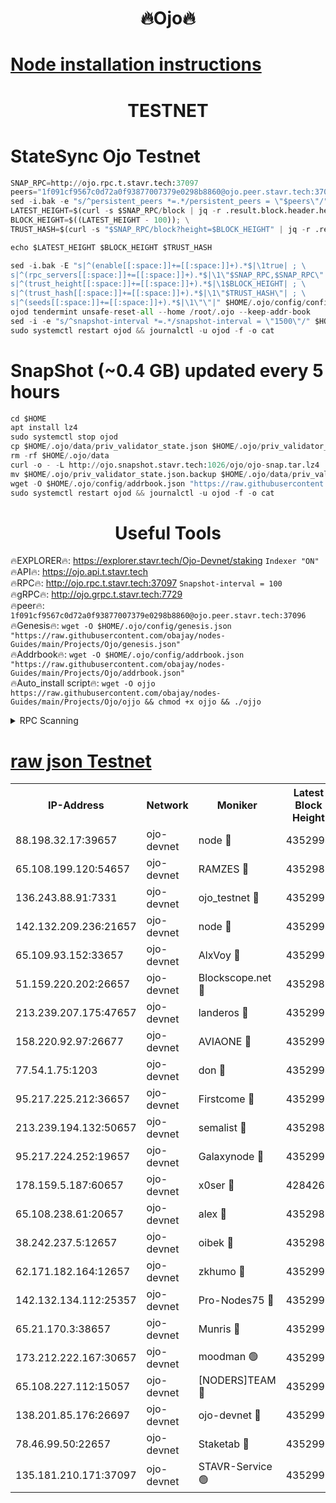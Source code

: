 <h1 align="center"> 🔥Ojo🔥</h1>

[Node installation instructions](https://github.com/obajay/nodes-Guides/tree/main/Projects/Ojo)
=

<h1 align="center"> TESTNET</h1>

# StateSync Ojo Testnet
```python
SNAP_RPC=http://ojo.rpc.t.stavr.tech:37097
peers="1f091cf9567c0d72a0f93877007379e0298b8860@ojo.peer.stavr.tech:37096"
sed -i.bak -e "s/^persistent_peers *=.*/persistent_peers = \"$peers\"/" $HOME/.ojo/config/config.toml
LATEST_HEIGHT=$(curl -s $SNAP_RPC/block | jq -r .result.block.header.height); \
BLOCK_HEIGHT=$((LATEST_HEIGHT - 100)); \
TRUST_HASH=$(curl -s "$SNAP_RPC/block?height=$BLOCK_HEIGHT" | jq -r .result.block_id.hash)

echo $LATEST_HEIGHT $BLOCK_HEIGHT $TRUST_HASH

sed -i.bak -E "s|^(enable[[:space:]]+=[[:space:]]+).*$|\1true| ; \
s|^(rpc_servers[[:space:]]+=[[:space:]]+).*$|\1\"$SNAP_RPC,$SNAP_RPC\"| ; \
s|^(trust_height[[:space:]]+=[[:space:]]+).*$|\1$BLOCK_HEIGHT| ; \
s|^(trust_hash[[:space:]]+=[[:space:]]+).*$|\1\"$TRUST_HASH\"| ; \
s|^(seeds[[:space:]]+=[[:space:]]+).*$|\1\"\"|" $HOME/.ojo/config/config.toml
ojod tendermint unsafe-reset-all --home /root/.ojo --keep-addr-book
sed -i -e "s/^snapshot-interval *=.*/snapshot-interval = \"1500\"/" $HOME/.ojo/config/app.toml
sudo systemctl restart ojod && journalctl -u ojod -f -o cat
```
# SnapShot (~0.4 GB) updated every 5 hours
```python
cd $HOME
apt install lz4
sudo systemctl stop ojod
cp $HOME/.ojo/data/priv_validator_state.json $HOME/.ojo/priv_validator_state.json.backup
rm -rf $HOME/.ojo/data
curl -o - -L http://ojo.snapshot.stavr.tech:1026/ojo/ojo-snap.tar.lz4 | lz4 -c -d - | tar -x -C $HOME/.ojo --strip-components 2
mv $HOME/.ojo/priv_validator_state.json.backup $HOME/.ojo/data/priv_validator_state.json
wget -O $HOME/.ojo/config/addrbook.json "https://raw.githubusercontent.com/obajay/nodes-Guides/main/Projects/Ojo/addrbook.json"
sudo systemctl restart ojod && journalctl -u ojod -f -o cat
```
 <h1 align="center"> Useful Tools</h1>

🔥EXPLORER🔥:        https://explorer.stavr.tech/Ojo-Devnet/staking        `Indexer "ON"` \
🔥API🔥:                     https://ojo.api.t.stavr.tech \
🔥RPC🔥:                    http://ojo.rpc.t.stavr.tech:37097              `Snapshot-interval = 100` \
🔥gRPC🔥:                  http://ojo.grpc.t.stavr.tech:7729 \
🔥peer🔥:                   `1f091cf9567c0d72a0f93877007379e0298b8860@ojo.peer.stavr.tech:37096` \
🔥Genesis🔥:    ```wget -O $HOME/.ojo/config/genesis.json "https://raw.githubusercontent.com/obajay/nodes-Guides/main/Projects/Ojo/genesis.json"``` \
🔥Addrbook🔥:    ```wget -O $HOME/.ojo/config/addrbook.json "https://raw.githubusercontent.com/obajay/nodes-Guides/main/Projects/Ojo/addrbook.json"``` \
🔥Auto_install script🔥: ```wget -O ojjo https://raw.githubusercontent.com/obajay/nodes-Guides/main/Projects/Ojo/ojjo && chmod +x ojjo && ./ojjo```


<details>
<summary>RPC Scanning</summary>

<h2 align="center"> We scan nodes in real time every 4 hours. And we provide the final result of RPC endpoints.
We cannot influence the operation of these nodes in any way. </h2>


```python
If Voting Power is higher than 0 --> then the Node is a validator of the network and may be subject to attack and be a potential threat to the chain.
```
```python
We marked such validators with a red symbol
```

</details>

[raw json Testnet](https://rpc-check.ojot.stavr.tech/ojot/rpc-ojot-result.json)
=


<table><tr><th>IP-Address</th><th>Network</th><th>Moniker</th><th>Latest Block Height</th><th>Earliest Block Height</th><th>Catching Up</th><th>Voting Power</th><th>Scan Time</th></tr><tr><td>88.198.32.17:39657</td><td>ojo-devnet</td><td>node 🔴</td><td>4352994</td><td>300001</td><td>False</td><td>65654</td><td>2023-12-05T18:55:26.493522286UTC</td></tr><tr><td>65.108.199.120:54657</td><td>ojo-devnet</td><td>RAMZES 🔴</td><td>4352989</td><td>306156</td><td>False</td><td>15420</td><td>2023-12-05T18:54:59.003241891UTC</td></tr><tr><td>136.243.88.91:7331</td><td>ojo-devnet</td><td>ojo_testnet 🔴</td><td>4352991</td><td>308845</td><td>False</td><td>1000</td><td>2023-12-05T18:55:05.754476394UTC</td></tr><tr><td>142.132.209.236:21657</td><td>ojo-devnet</td><td>node 🔴</td><td>4352994</td><td>350001</td><td>False</td><td>1999</td><td>2023-12-05T18:55:24.449717076UTC</td></tr><tr><td>65.109.93.152:33657</td><td>ojo-devnet</td><td>AlxVoy 🔴</td><td>4352994</td><td>2319801</td><td>False</td><td>4536782</td><td>2023-12-05T18:55:24.138088562UTC</td></tr><tr><td>51.159.220.202:26657</td><td>ojo-devnet</td><td>Blockscope.net 🔴</td><td>4352989</td><td>2658001</td><td>False</td><td>981</td><td>2023-12-05T18:54:58.254405922UTC</td></tr><tr><td>213.239.207.175:47657</td><td>ojo-devnet</td><td>landeros 🔴</td><td>4352993</td><td>2714001</td><td>False</td><td>11083</td><td>2023-12-05T18:55:19.361599533UTC</td></tr><tr><td>158.220.92.97:26677</td><td>ojo-devnet</td><td>AVIAONE 🔴</td><td>4352993</td><td>2754001</td><td>False</td><td>13867</td><td>2023-12-05T18:55:19.069598624UTC</td></tr><tr><td>77.54.1.75:1203</td><td>ojo-devnet</td><td>don 🔴</td><td>4352994</td><td>2906401</td><td>False</td><td>10</td><td>2023-12-05T18:55:26.240341796UTC</td></tr><tr><td>95.217.225.212:36657</td><td>ojo-devnet</td><td>Firstcome 🔴</td><td>4352990</td><td>2985946</td><td>False</td><td>13566</td><td>2023-12-05T18:55:05.482408587UTC</td></tr><tr><td>213.239.194.132:50657</td><td>ojo-devnet</td><td>semalist 🔴</td><td>4352989</td><td>3223522</td><td>False</td><td>19037</td><td>2023-12-05T18:54:59.315293892UTC</td></tr><tr><td>95.217.224.252:19657</td><td>ojo-devnet</td><td>Galaxynode 🔴</td><td>4352995</td><td>3685492</td><td>False</td><td>11888</td><td>2023-12-05T18:55:29.168367957UTC</td></tr><tr><td>178.159.5.187:60657</td><td>ojo-devnet</td><td>x0ser 🔴</td><td>4284267</td><td>3940946</td><td>False</td><td>9764</td><td>2023-12-05T18:55:06.146619523UTC</td></tr><tr><td>65.108.238.61:20657</td><td>ojo-devnet</td><td>alex 🔴</td><td>4352989</td><td>4158001</td><td>False</td><td>11359</td><td>2023-12-05T18:54:58.617689022UTC</td></tr><tr><td>38.242.237.5:12657</td><td>ojo-devnet</td><td>oibek 🔴</td><td>4352989</td><td>4196001</td><td>False</td><td>1008</td><td>2023-12-05T18:54:59.658693194UTC</td></tr><tr><td>62.171.182.164:12657</td><td>ojo-devnet</td><td>zkhumo 🔴</td><td>4352994</td><td>4196001</td><td>False</td><td>999</td><td>2023-12-05T18:55:24.785408601UTC</td></tr><tr><td>142.132.134.112:25357</td><td>ojo-devnet</td><td>Pro-Nodes75 🔴</td><td>4352990</td><td>4252990</td><td>False</td><td>24651</td><td>2023-12-05T18:55:02.705978729UTC</td></tr><tr><td>65.21.170.3:38657</td><td>ojo-devnet</td><td>Munris 🔴</td><td>4352990</td><td>4252990</td><td>False</td><td>20123</td><td>2023-12-05T18:55:05.104334464UTC</td></tr><tr><td>173.212.222.167:30657</td><td>ojo-devnet</td><td>moodman 🟢</td><td>4352992</td><td>4252992</td><td>False</td><td>0</td><td>2023-12-05T18:55:16.644034721UTC</td></tr><tr><td>65.108.227.112:15057</td><td>ojo-devnet</td><td>[NODERS]TEAM 🔴</td><td>4352995</td><td>4252995</td><td>False</td><td>9999</td><td>2023-12-05T18:55:29.495361222UTC</td></tr><tr><td>138.201.85.176:26697</td><td>ojo-devnet</td><td>ojo-devnet 🔴</td><td>4352995</td><td>4252995</td><td>False</td><td>1000024000</td><td>2023-12-05T18:55:29.794911521UTC</td></tr><tr><td>78.46.99.50:22657</td><td>ojo-devnet</td><td>Staketab 🔴</td><td>4352995</td><td>4254801</td><td>False</td><td>1276</td><td>2023-12-05T18:55:30.033739462UTC</td></tr><tr><td>135.181.210.171:37097</td><td>ojo-devnet</td><td>STAVR-Service 🟢</td><td>4352990</td><td>4351101</td><td>False</td><td>0</td><td>2023-12-05T18:55:00.356092388UTC</td></tr></table>